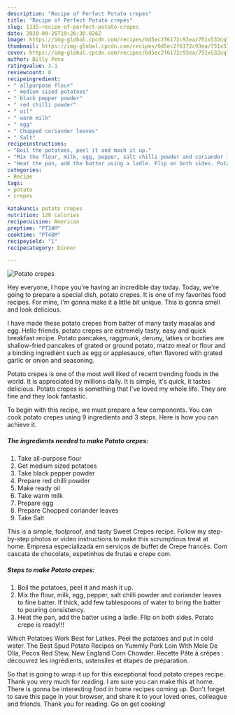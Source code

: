 ```yaml
---
description: "Recipe of Perfect Potato crepes"
title: "Recipe of Perfect Potato crepes"
slug: 1135-recipe-of-perfect-potato-crepes
date: 2020-09-26T19:26:30.026Z
image: https://img-global.cpcdn.com/recipes/6d5ec2f6172c93ea/751x532cq70/potato-crepes-recipe-main-photo.jpg
thumbnail: https://img-global.cpcdn.com/recipes/6d5ec2f6172c93ea/751x532cq70/potato-crepes-recipe-main-photo.jpg
cover: https://img-global.cpcdn.com/recipes/6d5ec2f6172c93ea/751x532cq70/potato-crepes-recipe-main-photo.jpg
author: Billy Pena
ratingvalue: 3.1
reviewcount: 8
recipeingredient:
- " allpurpose flour"
- " medium sized potatoes"
- " black pepper powder"
- " red chilli powder"
- " oil"
- " warm milk"
- " egg"
- " Chopped coriander leaves"
- " Salt"
recipeinstructions:
- "Boil the potatoes, peel it and mash it up."
- "Mix the flour, milk, egg, pepper, salt chilli powder and coriander leaves to fine batter. If thick, add few tablespoons of water to bring the batter to pouring consistency."
- "Heat the pan, add the batter using a ladle. Flip on both sides. Potato crepe is ready!!!"
categories:
- Recipe
tags:
- potato
- crepes

katakunci: potato crepes 
nutrition: 128 calories
recipecuisine: American
preptime: "PT34M"
cooktime: "PT48M"
recipeyield: "1"
recipecategory: Dinner

---
```



![Potato crepes](https://img-global.cpcdn.com/recipes/6d5ec2f6172c93ea/751x532cq70/potato-crepes-recipe-main-photo.jpg)

Hey everyone, I hope you're having an incredible day today. Today, we're going to prepare a special dish, potato crepes. It is one of my favorites food recipes. For mine, I'm gonna make it a little bit unique. This is gonna smell and look delicious.

I have made these potato crepes from batter of many tasty masalas and egg. Hello friends, potato crepes are extremely tasty, easy and quick breakfast recipe. Potato pancakes, raggmunk, deruny, latkes or boxties are shallow-fried pancakes of grated or ground potato, matzo meal or flour and a binding ingredient such as egg or applesauce, often flavored with grated garlic or onion and seasoning.

Potato crepes is one of the most well liked of recent trending foods in the world. It is appreciated by millions daily. It is simple, it's quick, it tastes delicious. Potato crepes is something that I've loved my whole life. They are fine and they look fantastic.


To begin with this recipe, we must prepare a few components. You can cook potato crepes using 9 ingredients and 3 steps. Here is how you can achieve it.

<!--inarticleads1-->

##### The ingredients needed to make Potato crepes:

1. Take  all-purpose flour
1. Get  medium sized potatoes
1. Take  black pepper powder
1. Prepare  red chilli powder
1. Make ready  oil
1. Take  warm milk
1. Prepare  egg
1. Prepare  Chopped coriander leaves
1. Take  Salt


This is a simple, foolproof, and tasty Sweet Crepes recipe. Follow my step-by-step photos or video instructions to make this scrumptious treat at home. Empresa especializada em serviços de buffet de Crepe francês. Com cascata de chocolate, espetinhos de frutas e crepe com. 

<!--inarticleads2-->

##### Steps to make Potato crepes:

1. Boil the potatoes, peel it and mash it up.
1. Mix the flour, milk, egg, pepper, salt chilli powder and coriander leaves to fine batter. If thick, add few tablespoons of water to bring the batter to pouring consistency.
1. Heat the pan, add the batter using a ladle. Flip on both sides. Potato crepe is ready!!!


Which Potatoes Work Best for Latkes. Peel the potatoes and put in cold water. The Best Spud Potato Recipes on Yummly Pork Loin With Mole De Olla, Pecos Red Stew, New England Corn Chowder. Recette Pâte à crêpes : découvrez les ingrédients, ustensiles et étapes de préparation. 

So that is going to wrap it up for this exceptional food potato crepes recipe. Thank you very much for reading. I am sure you can make this at home. There is gonna be interesting food in home recipes coming up. Don't forget to save this page in your browser, and share it to your loved ones, colleague and friends. Thank you for reading. Go on get cooking!
